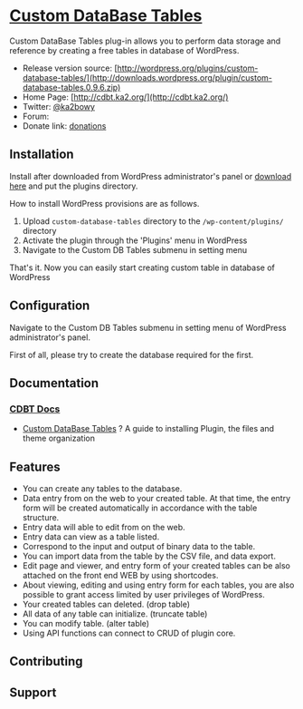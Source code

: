 # [Custom DataBase Tables](http://cdbt.ka2.org/)

Custom DataBase Tables plug-in allows you to perform data storage and reference by creating a free tables in database of WordPress.

* Release version source: [http://wordpress.org/plugins/custom-database-tables/](http://downloads.wordpress.org/plugin/custom-database-tables.0.9.6.zip)
* Home Page: [http://cdbt.ka2.org/](http://cdbt.ka2.org/)
* Twitter: [@ka2bowy](https://twitter.com/ka2bowy)
* Forum: []()
* Donate link: [donations](https://www.paypal.com/cgi-bin/webscr?cmd=_donations&business=2YZY4HWYSWEWG&lc=en_US&currency_code=USD&item_name=)

## Installation

Install after downloaded from WordPress administrator's panel or [download here](https://github.com/ka215/cdbt) and put the plugins directory.

How to install WordPress provisions are as follows.

1. Upload `custom-database-tables` directory to the `/wp-content/plugins/` directory
2. Activate the plugin through the 'Plugins' menu in WordPress
3. Navigate to the Custom DB Tables submenu in setting menu

That's it. Now you can easily start creating custom table in database of WordPress

## Configuration

Navigate to the Custom DB Tables submenu in setting menu of WordPress administrator's panel.

First of all, please try to create the database required for the first.

## Documentation

### [CDBT Docs](http://ka2.org/cdbt/)

* [Custom DataBase Tables](http://ka2.org/cdbt/) ? A guide to installing Plugin, the files and theme organization

## Features

* You can create any tables to the database.
* Data entry from on the web to your created table. At that time, the entry form will be created automatically in accordance with the table structure.
* Entry data will able to edit from on the web.
* Entry data can view as a table listed.
* Correspond to the input and output of binary data to the table.
* You can import data from the table by the CSV file, and data export.
* Edit page and viewer, and entry form of your created tables can be also attached on the front end WEB by using shortcodes.
* About viewing, editing and using entry form for each tables, you are also possible to grant access limited by user privileges of WordPress.
* Your created tables can deleted. (drop table)
* All data of any table can initialize. (truncate table)
* You can modify table. (alter table)
* Using API functions can connect to CRUD of plugin core.

## Contributing


## Support

